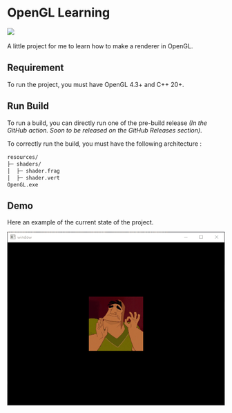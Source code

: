 # OpenGL Learning
![](https://github.com/Sayama3/OpenGL_Learning/actions/workflows/cmake.yml/badge.svg)
 
A little project for me to learn how to make a renderer in OpenGL.

## Requirement

To run the project, you must have OpenGL 4.3+ and C++ 20+.

## Run Build

To run a build, you can directly run one of the pre-build release _(In the GitHub action.
Soon to be released on the GitHub Releases section)_.

To correctly run the build, you must have the following architecture :

```text
resources/
├─ shaders/
│  ├─ shader.frag
│  ├─ shader.vert
OpenGL.exe
```

## Demo
Here an example of the current state of the project.

![](https://raw.githubusercontent.com/Sayama3/OpenGL_Learning/main/README/images/Demo_020323.gif)
